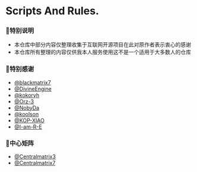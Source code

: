 # Scripts And Rules.

### 🧸特别说明
 - 本仓库中部分内容仅整理收集于互联网开源项目在此对原作者表示衷心的感谢
 - 本仓库所有整理的内容仅供我本人服务使用这不是一个适用于大多数人的仓库

### 🧸特别感谢
- [@blackmatrix7](https://github.com/blackmatrix7)
- [@DivineEngine](https://github.com/DivineEngine)
- [@kokoryh](https://github.com/kokoryh)
- [@Orz-3](https://github.com/Orz-3)
- [@NobyDa](https://github.com/NobyDa)
- [@koolson](https://github.com/Koolson)
- [@KOP-XIAO](https://github.com/KOP-XIAO)
- [@I-am-R-E](https://github.com/I-am-R-E)

### 🧸中心矩阵
- [@Centralmatrix3](https://github.com/Centralmatrix3)
- [@Centralmatrix7](https://github.com/Centralmatrix7)